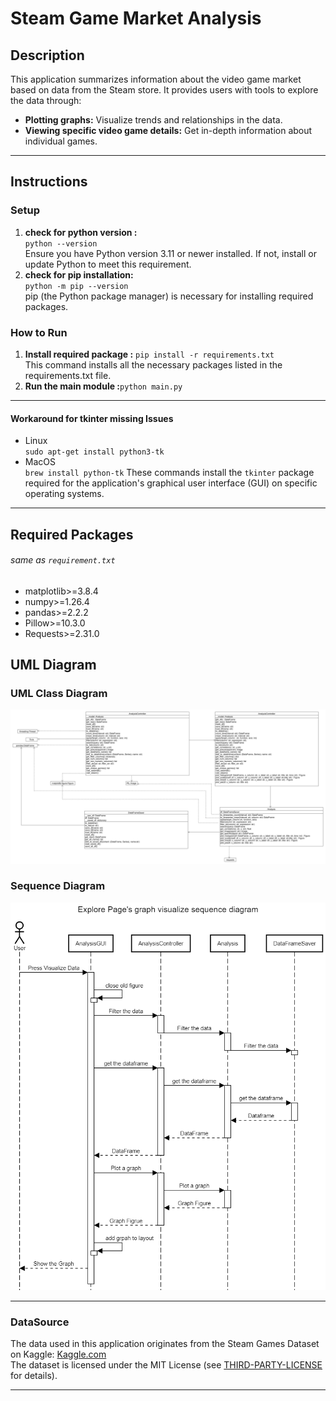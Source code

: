 # Steam Game Market Analysis

## Description
This application summarizes information about the video game market based on data from the Steam store. It provides users with tools to explore the data through:

* **Plotting graphs:** Visualize trends and relationships in the data.
* **Viewing specific video game details:** Get in-depth information about individual games.


----

## Instructions
### Setup
1. **check for python version :**<br>
    `python --version`<br>
   Ensure you have Python version 3.11 or newer installed. If not, install or update Python to meet this requirement.
2. **check for pip installation:** <br> `python -m pip --version` <br>
   pip (the Python package manager) is necessary for installing required packages. 

### How to Run

1. **Install required package :**  ``pip install -r requirements.txt`` <br>
This command installs all the necessary packages listed in the requirements.txt file.
2. **Run the main module :**``python main.py``

----

#### Workaround for tkinter missing Issues
  - Linux<br>
    ``sudo apt-get install python3-tk``
  - MacOS <br> 
    ``brew install python-tk``
These commands install the `tkinter` package required for 
the application's graphical user interface (GUI) on specific operating systems.

----


## Required Packages
###### same as ``requirement.txt``
- matplotlib>=3.8.4
- numpy>=1.26.4
- pandas>=2.2.2
- Pillow>=10.3.0
- Requests>=2.31.0


## UML Diagram
### UML Class Diagram

![UML class Diagram](uml.png "UML class Diagram")

### Sequence Diagram

![UML Sequence Diagram](sequence_diagram.png)

---
### DataSource
The data used in this application originates from the Steam Games Dataset on Kaggle: 
[Kaggle.com](https://www.kaggle.com/datasets/fronkongames/steam-games-dataset?select=games.csv)
<br> The dataset is licensed under the MIT License (see [THIRD-PARTY-LICENSE](THIRD-PARTY-LICENSE) for details).

----